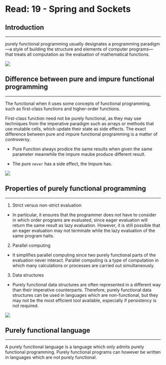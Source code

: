 # Read: 19 - Spring and Sockets

## Introduction

---
purely functional programming usually designates a programming paradigm—a style of building the structure and elements of computer programs—that treats all computation as the evaluation of mathematical functions.

![](https://miro.medium.com/max/1400/1*1yVFdiXsp3u40OZfCrG14A.png
)
## Difference between pure and impure functional programming

---
The functional when it uses some concepts of functional programming, such as first-class functions and higher-order functions.  

First-class function need not be purely functional, as they may use techniques from the imperative paradigm such as arrays or methods that use mutable cells, which update their state as side effects. The exact difference between pure and impure functional programming is a matter of controversy.

- Pure Function always prodice the same results when given the same parameter meanwhile the impure maube produce different result.

- The pure `never` has a side effect, the Impure has.

![](https://i.ytimg.com/vi/NmLRWv4oiJE/hqdefault.jpg)

## Properties of purely functional programming

---

1. Strict versus non-strict evaluation

- In particular, it ensures that the programmer does not have to consider in which order programs are evaluated, since eager evaluation will return the same result as lazy evaluation. However, it is still possible that an eager evaluation may not terminate while the lazy evaluation of the same program halts.

2. Parallel computing

- It simplifies parallel computing since two purely functional parts of the evaluation never interact. Parallel computing is a type of computation in which many calculations or processes are carried out simultaneously.

3. Data structures

- Purely functional data structures are often represented in a different way than their imperative counterparts. Therefore, purely functional data structures can be used in languages which are non-functional, but they may not be the most efficient tool available, especially if persistency is not required.

![](https://www.modernescpp.com/images/blog/Functional/TheDefinition/CharakteristikenFunktionaleProgrammierungEng.png)

## Purely functional language

---

A purely functional language is a language which only admits purely functional programming. Purely functional programs can however be written in languages which are not purely functional.
